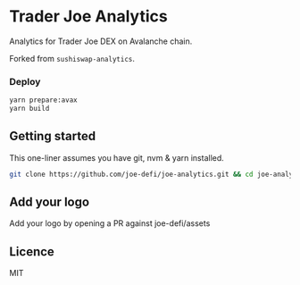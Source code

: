 # Trader Joe Analytics

Analytics for Trader Joe DEX on Avalanche chain. 

Forked from `sushiswap-analytics`. 

### Deploy

```sh
yarn prepare:avax
yarn build
```

## Getting started

This one-liner assumes you have git, nvm & yarn installed.

```sh
git clone https://github.com/joe-defi/joe-analytics.git && cd joe-analytics && nvm use && yarn && yarn dev
```

## Add your logo

Add your logo by opening a PR against joe-defi/assets

## Licence

MIT
